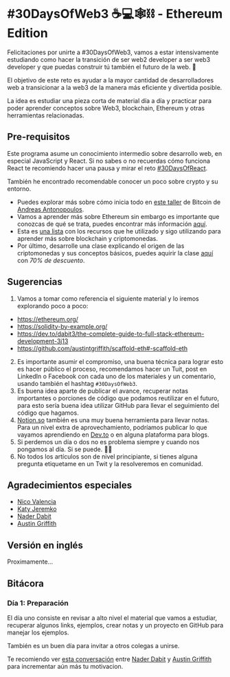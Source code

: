 # #30DaysOfWeb3 ☕️💻🕸⛓ - Ethereum Edition

Felicitaciones por unirte a #30DaysOfWeb3, vamos a estar intensivamente estudiando como hacer la transición de ser web2 developer a ser web3 developer y que puedas construir tú también el futuro de la web. 🚀

El objetivo de este reto es ayudar a la mayor cantidad de desarrolladores web a transicionar a la web3 de la manera más eficiente y divertida posible.

La idea es estudiar una pieza corta de material día a día y practicar para poder aprender conceptos sobre Web3, blockchain, Ethereum y otras herramientas relacionadas.

## Pre-requisitos

Este programa asume un conocimiento intermedio sobre desarrollo web, en especial JavaScript y React. Si no sabes o no recuerdas cómo funciona React te recomiendo hacer una pausa y mirar el reto [#30DaysOfReact](https://github.com/brolag/30DaysOfReact).

También he encontrado recomendable conocer un poco sobre crypto y su entorno. 
- Puedes explorar más sobre cómo inicia todo en [este taller](https://aantonop.com/workshops/introduction-to-bitcoin-and-open-blockchains/) de Bitcoin de [Andreas Antonopoulos](https://twitter.com/aantonop).
- Vamos a aprender más sobre Ethereum sin embargo es importante que conozcas de qué se trata, puedes encontrar más información [aquí](https://ethereum.org/en/what-is-ethereum/).
- Esta es [una lista](https://familiar-ski-3bc.notion.site/Recursos-sobre-criptomonedas-0372553c8baf4838862613deade43aa1) con los recursos que he utilizado y sigo utilizando para aprender más sobre blockchain y criptomonedas.
- Por último, desarrolle una clase explicando el origen de las criptomonedas y sus conceptos básicos, puedes aquirir la clase [aquí](https://brolag.gumroad.com/l/criptomonedas/dcx002f) con *70% de descuento*.


## Sugerencias

1. Vamos a tomar como referencia el siguiente material y lo iremos explorando poco a poco:
  - https://ethereum.org/
  - https://solidity-by-example.org/
  - https://dev.to/dabit3/the-complete-guide-to-full-stack-ethereum-development-3j13
  - https://github.com/austintgriffith/scaffold-eth#-scaffold-eth
2. Es importante asumir el compromiso, una buena técnica para lograr esto es hacer público el proceso, recomendamos hacer un Tuit, post en LinkedIn o Facebook con cada uno de los materiales y un comentario, usando también el hashtag `#30DaysOfWeb3`.
3. Es buena idea aparte de publicar el avance, recuperar notas importantes o porciones de código que podamos reutilizar en el futuro, para esto sería buena idea utilizar GitHub para llevar el seguimiento del código que hagamos.
4. [Notion.so](http://notion.so) también es una muy buena herramienta para llevar notas. Para un nivel extra de aprovechamiento, podríamos publicar lo que vayamos aprendiendo en [Dev.to](http://dev.to) o en alguna plataforma para blogs.
5. Si perdemos un día o dos no es problema siempre y cuando nos pongamos al día. Si se puede. 💪🏽
6. No todos los artículos son de nivel principiante, si tienes alguna pregunta etiquetame en un Twit y la resolveremos en comunidad.

## Agradecimientos especiales

- [Nico Valencia](https://twitter.com/nico_valencia)
- [Katy Jeremko](https://twitter.com/KatyJeremko)
- [Nader Dabit](https://twitter.com/dabit3)
- [Austin Griffith](https://twitter.com/austingriffith)

## Versión en inglés
Proximamente...


## Bitácora

### Día 1: Preparación

El día uno consiste en revisar a alto nivel el material que vamos a estudiar, recuperar algunos links, ejemplos, crear notas y un proyecto en GitHub para manejar los ejemplos.

También es un buen día para invitar a otros colegas a unirse.

Te recomiendo ver [esta conversación](https://youtu.be/ogjOjUjCVLk) entre [Nader Dabit](https://twitter.com/dabit3) y [Austin Griffith](https://twitter.com/austingriffith) para incrementar aún más tu motivacion.
